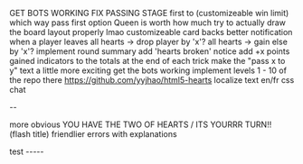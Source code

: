 GET BOTS WORKING
FIX PASSING STAGE
first to (customizeable win limit)
which way pass first option
Queen is worth how much
try to actually draw the board layout properly lmao
customizeable card backs
better notification when a player leaves
all hearts -> drop player by 'x'?
all hearts -> gain else by 'x'?
implement round summary
add 'hearts broken' notice
add +x points gained indicators to the totals at the end of each trick
make the "pass x to y" text a little more exciting
get the bots working
implement levels 1 - 10 of the repo there https://github.com/yyjhao/html5-hearts
localize text en/fr
css
chat

--

more obvious YOU HAVE THE TWO OF HEARTS / ITS YOURRR TURN!! (flash title)
friendlier errors with explanations

test -----

